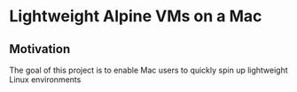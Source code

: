# Lightweight Alpine VMs on a Mac

## Motivation
The goal of this project is to enable Mac users to quickly spin up lightweight Linux environments